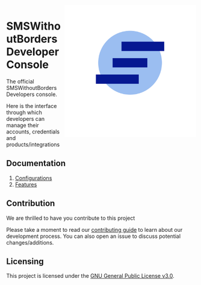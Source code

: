 <img src="https://github.com/smswithoutborders/SMSWithoutBorders-Resources/raw/master/multimedia/img/swob_logo_icon.png" align="right" width="350px"/>

# SMSWithoutBorders Developer Console

The official SMSWithoutBorders Developers console.

Here is the interface through which developers can manage their accounts, credentials and products/integrations

## Documentation

1. [Configurations](docs/CONFIGURATIONS.md)
2. [Features](docs/FEATURES.md)

## Contribution

We are thrilled to have you contribute to this project

Please take a moment to read our [contributing guide](docs/CONTRIBUTING.md) to learn about our development process.
You can also open an issue to discuss potential changes/additions.

## Licensing

This project is licensed under the [GNU General Public License v3.0](LICENSE).
